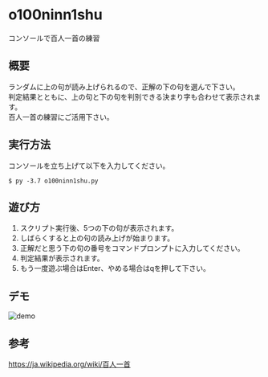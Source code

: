 # o100ninn1shu
コンソールで百人一首の練習

## 概要
ランダムに上の句が読み上げられるので、正解の下の句を選んで下さい。<br>
判定結果とともに、上の句と下の句を判別できる決まり字も合わせて表示されます。<br>
百人一首の練習にご活用下さい。

## 実行方法
コンソールを立ち上げて以下を入力してください。
```
$ py -3.7 o100ninn1shu.py
```

## 遊び方
 1. スクリプト実行後、5つの下の句が表示されます。
 2. しばらくすると上の句の読み上げが始まります。
 3. 正解だと思う下の句の番号をコマンドプロンプトに入力してください。
 4. 判定結果が表示されます。
 5. もう一度遊ぶ場合はEnter、やめる場合はqを押して下さい。

## デモ
![demo](https://raw.githubusercontent.com/y-tetsu/o100ninn1shu/master/images/demo2.gif)

## 参考
https://ja.wikipedia.org/wiki/百人一首
